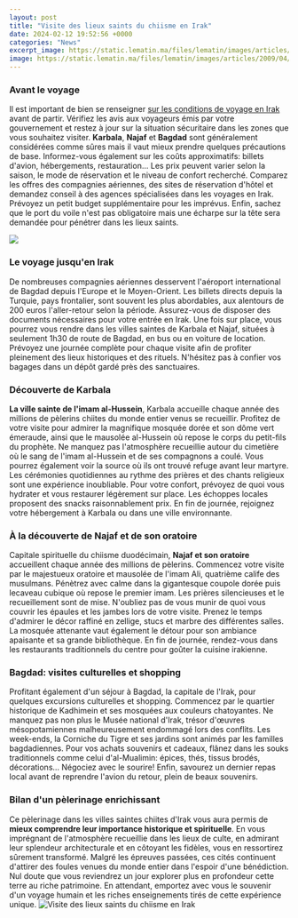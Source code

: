 ```yaml
---
layout: post
title: "Visite des lieux saints du chiisme en Irak"
date: 2024-02-12 19:52:56 +0000
categories: "News"
excerpt_image: https://static.lematin.ma/files/lematin/images/articles/2009/04/20090416-p-Samarra.jpg
image: https://static.lematin.ma/files/lematin/images/articles/2009/04/20090416-p-Samarra.jpg
---
```


### Avant le voyage 
Il est important de bien se renseigner [sur les conditions de voyage en Irak](https://wordtimes.github.io/2024-01-09-reisedokumente-f-xfcr-indische-touristen-bei-der-einreise-nach-nepal/) avant de partir. Vérifiez les avis aux voyageurs émis par votre gouvernement et restez à jour sur la situation sécuritaire dans les zones que vous souhaitez visiter. **Karbala**, **Najaf** et **Bagdad** sont généralement considérées comme sûres mais il vaut mieux prendre quelques précautions de base. 
Informez-vous également sur les coûts approximatifs: billets d'avion, hébergements, restauration... Les prix peuvent varier selon la saison, le mode de réservation et le niveau de confort recherché. Comparez les offres des compagnies aériennes, des sites de réservation d'hôtel et demandez conseil à des agences spécialisées dans les voyages en Irak. Prévoyez un petit budget supplémentaire pour les imprévus. 
Enfin, sachez que le port du voile n'est pas obligatoire mais une écharpe sur la tête sera demandée pour pénétrer dans les lieux saints.

![](https://focus.courrierinternational.com/2022/02/05/0/0/700/485/1280/0/60/0/8b8a347_1644049476621-1250-nadjaf1.jpg)
### Le voyage jusqu'en Irak
De nombreuses compagnies aériennes desservent l'aéroport international de Bagdad depuis l'Europe et le Moyen-Orient. Les billets directs depuis la Turquie, pays frontalier, sont souvent les plus abordables, aux alentours de 200 euros l'aller-retour selon la période. Assurez-vous de disposer des documents nécessaires pour votre entrée en Irak. 
Une fois sur place, vous pourrez vous rendre dans les villes saintes de Karbala et Najaf, situées à seulement 1h30 de route de Bagdad, en bus ou en voiture de location. Prévoyez une journée complète pour chaque visite afin de profiter pleinement des lieux historiques et des rituels. N'hésitez pas à confier vos bagages dans un dépôt gardé près des sanctuaires.
### Découverte de Karbala 
**La ville sainte de l'imam al-Hussein**, Karbala accueille chaque année des millions de pèlerins chiites du monde entier venus se recueillir. Profitez de votre visite pour admirer la magnifique mosquée dorée et son dôme vert émeraude, ainsi que le mausolée al-Hussein où repose le corps du petit-fils du prophète. 
Ne manquez pas l'atmosphère recueillie autour du cimetière où le sang de l'imam al-Hussein et de ses compagnons a coulé. Vous pourrez également voir la source où ils ont trouvé refuge avant leur martyre. Les cérémonies quotidiennes au rythme des prières et des chants religieux sont une expérience inoubliable. 
Pour votre confort, prévoyez de quoi vous hydrater et vous restaurer légèrement sur place. Les échoppes locales proposent des snacks raisonnablement prix. En fin de journée, rejoignez votre hébergement à Karbala ou dans une ville environnante.
### À la découverte de Najaf et de son oratoire 
Capitale spirituelle du chiisme duodécimain, **Najaf et son oratoire** accueillent chaque année des millions de pèlerins. Commencez votre visite par le majestueux oratoire et mausolée de l'imam Ali, quatrième calife des musulmans. 
Pénètrez avec calme dans la gigantesque coupole dorée puis lecaveau cubique où repose le premier imam. Les prières silencieuses et le recueillement sont de mise. N'oubliez pas de vous munir de quoi vous couvrir les épaules et les jambes lors de votre visite. 
Prenez le temps d'admirer le décor raffiné en zellige, stucs et marbre des différentes salles. La mosquée attenante vaut également le détour pour son ambiance apaisante et sa grande bibliothèque. En fin de journée, rendez-vous dans les restaurants traditionnels du centre pour goûter la cuisine irakienne.
### Bagdad: visites culturelles et shopping
Profitant également d'un séjour à Bagdad, la capitale de l'Irak, pour quelques excursions culturelles et shopping. Commencez par le quartier historique de Kadhimein et ses mosquées aux couleurs chatoyantes. 
Ne manquez pas non plus le Musée national d'Irak, trésor d'œuvres mésopotamiennes malheureusement endommagé lors des conflits. Les week-ends, la Corniche du Tigre et ses jardins sont animés par les familles bagdadiennes. 
Pour vos achats souvenirs et cadeaux, flânez dans les souks traditionnels comme celui d'al-Mualimin: épices, thés, tissus brodés, décorations... Négociez avec le sourire! Enfin, savourez un dernier repas local avant de reprendre l'avion du retour, plein de beaux souvenirs.
### Bilan d'un pèlerinage enrichissant
Ce pèlerinage dans les villes saintes chiites d'Irak vous aura permis de **mieux comprendre leur importance historique et spirituelle**. En vous imprégnant de l'atmosphère recueillie dans les lieux de culte, en admirant leur splendeur architecturale et en côtoyant les fidèles, vous en ressortirez sûrement transformé. 
Malgré les épreuves passées, ces cités continuent d'attirer des foules venues du monde entier dans l'espoir d'une bénédiction. Nul doute que vous reviendrez un jour explorer plus en profondeur cette terre au riche patrimoine. En attendant, emportez avec vous le souvenir d'un voyage humain et les riches enseignements tirés de cette expérience unique.
![Visite des lieux saints du chiisme en Irak](https://static.lematin.ma/files/lematin/images/articles/2009/04/20090416-p-Samarra.jpg)
